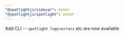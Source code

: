 ```yaml
---
"@spotlightjs/sidecar": minor
"@spotlightjs/spotlight": minor
---
```


Add CLI -- `spotlight logs+errors` etc are now available
